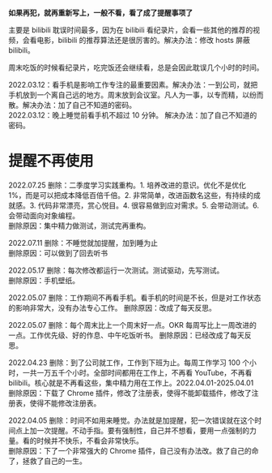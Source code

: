 
**如果再犯，就再重新写上，一般不看，看了成了提醒事项了**  

主要是 bilibili 耽误时间最多，因为在 bilibili 看纪录片，会看一些其他的推荐的视频，会看电影，bilibili 的推荐算法还是很厉害的。解决办法：修改 hosts 屏蔽 bilibili。  

周末吃饭的时候看纪录片，吃完饭还会继续看，总是会因此耽误几个小时的时间。  

2022.03.12：看手机是影响工作专注的最重要因素。解决办法：一到公司，就把手机放到一个离自己远的地方。周末放到会议室。凡人为一事，以专而精，以纷而散。解决办法：加了自己不知道的密码。   
2022.03.12：晚上睡觉前看手机不超过 10 分钟。 解决办法：加了自己不知道的密码。   


# 提醒不再使用   


2022.07.25 删除：二季度学习实践重构。1. 培养改进的意识。优化不是优化 1%，而是可以把成本降低百倍千倍。2. 非常简单，改进函数名这些，有持续的成就感。3. 代码非常漂亮，赏心悦目。4. 很容易做到应对需求。5. 会带动测试。6. 会带动面向对象编程。  
删除原因：集中精力做测试，测试完再重构。    

2022.07.11 删除：不睡觉就加提醒，加到睡为止  
删除原因：可以做到了回去听书    

2022.05.17 删除：每次修改都运行一次测试。测试驱动，先写测试。   
删除原因：手机壁纸。     

2022.05.07 删除：工作期间不再看手机。看手机的时间是不长，但是对工作状态的影响非常大，没有办法专心工作。
删除原因：改成了每天反思。  

2022.05.07 删除：每个周末比上一个周末好一点。OKR 每周写比上一周改进的一点。工作优先级、好的作息、中午吃饭听书。
删除原因：已经改成了每天反思。   

2022.04.23 删除：到了公司就工作，工作到下班为止。每周工作学习 100 个小时，一共一万五千个小时。全部时间都用在工作上，不再看 YouTube，不再看 bilibili。核心就是不再看这些，集中精力用在工作上。2022.04.01-2025.04.01   
删除原因：下载了 Chrome 插件，修改了注册表，使得不能卸载插件，修改了注册表，使得不能修改注册表。    

2022.04.05 删除：时间不如用来睡觉。办法就是加提醒，犯一次错误就在这个时间点上加一次提醒。不动手指。要有强制性，自己并不想看，要用一点强制的力量。看的时候并不快乐，不看会非常快乐。   
删除原因：下了一个非常强大的 Chrome 插件，自己没有办法改。救了自己的命了，拯救了自己的一生。   

